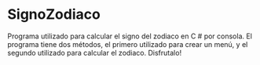 # SignoZodiaco
 Programa utilizado para calcular el signo del zodiaco en C # por consola. El programa tiene dos métodos, el primero utilizado para crear un menú, y el segundo utilizado para calcular el zodiaco. Disfrutalo!
